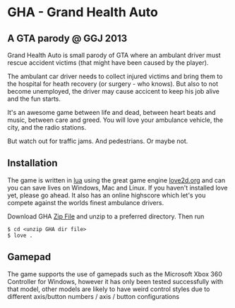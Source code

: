 GHA - Grand Health Auto
=======================

A GTA parody @ GGJ 2013
-----------------------

Grand Health Auto is small parody of GTA where an ambulant driver must rescue
accident victims (that might have been caused by the player).

The ambulant car driver needs to collect injured victims and bring them to
the hospital for heath recovery (or surgery - who knows). But also to not
become unemployed, the driver may cause accicent to keep his job alive and
the fun starts. 

It's an awesome game between life and dead, between heart beats and music,
between care and greed. You will love your ambulance vehicle, the city, and
the radio stations.

But watch out for traffic jams. And pedestrians. Or maybe not.

Installation
------------

The game is written in [lua](http://lua.org) using the great game engine
[love2d.org](https://loeve2d.org) and can you can save lives on Windows,
Mac and Linux. If you haven't installed love yet, please go ahead. It also
has an online highscore which let's you compete against the worlds finest
ambulance drivers.

Download GHA [Zip
File](https://github.com/GrandHealthAuto/game/archive/master.zip) and unzip to
a preferred directory. Then run

    $ cd <unzip GHA dir file>
    $ love .


Gamepad
------------

The game supports the use of gamepads such as the Microsoft Xbox 360 Controller for Windows,
however it has only been tested successfully with that model, other models are likely to have
weird control styles due to different axis/button numbers / axis / button configurations
